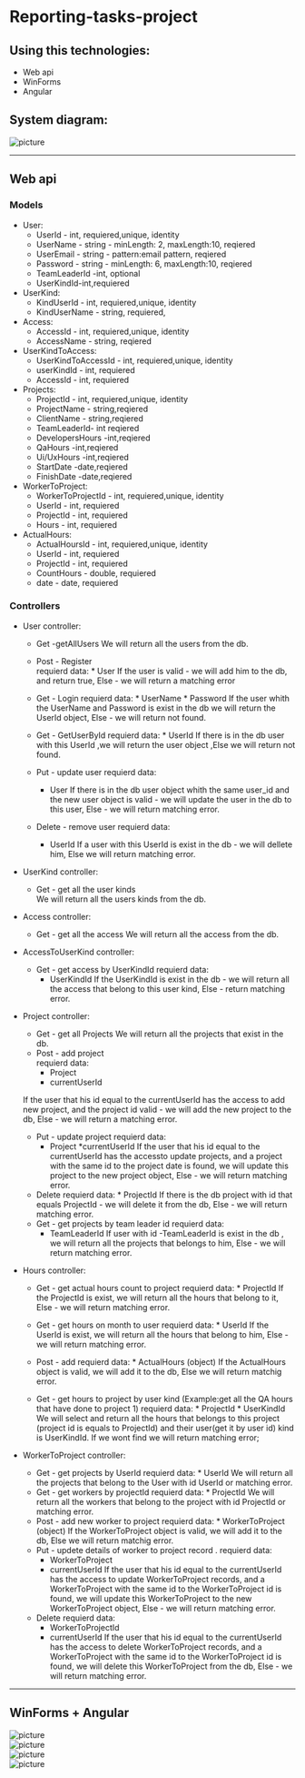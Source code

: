 # Reporting-tasks-project
## Using this technologies:
* Web api
* WinForms
* Angular

## System diagram:
![picture](step1.png)

***
## Web api
### Models
* User:
    * UserId - int, requiered,unique, identity
    * UserName - string - minLength: 2, maxLength:10, reqiered
    * UserEmail - string - pattern:email pattern, reqiered
    * Password - string -  minLength: 6, maxLength:10, reqiered
    * TeamLeaderId -int, optional
    * UserKindId-int,requiered
* UserKind:
    * KindUserId - int, requiered,unique, identity
     * KindUserName - string, requiered,
 * Access:
    * AccessId - int, requiered,unique, identity
    * AccessName - string, reqiered
* UserKindToAccess:
    * UserKindToAccessId - int, requiered,unique, identity
    * userKindId - int, requiered
    * AccessId - int, requiered
* Projects:
    * ProjectId - int, requiered,unique, identity
    * ProjectName - string,reqiered
    * ClientName - string,reqiered
    * TeamLeaderId- int reqiered
    * DevelopersHours -int,reqiered
    * QaHours -int,reqiered
    * Ui/UxHours -int,reqiered 
    * StartDate -date,reqiered 
    * FinishDate -date,reqiered 
 * WorkerToProject:
    * WorkerToProjectId - int, requiered,unique, identity
    * UserId - int, requiered
    * ProjectId - int, requiered 
    * Hours - int, requiered 
 * ActualHours:
    * ActualHoursId - int, requiered,unique, identity
    * UserId - int, requiered
    * ProjectId - int, requiered 
    * CountHours - double, requiered 
    * date - date, requiered


### Controllers
* User controller:
    * Get -getAllUsers
         We will return all the users from the db.
    
    * Post - Register    
         requierd data: 
           * User
    If the user is valid - we will add him to the db, and return true, Else - we will return a matching error
    * Get - Login
         requierd data: 
           * UserName 
           * Password 
     If the user whith the UserName and Password is exist in the db we will return the UserId object, Else - we will return not found.
    * Get - GetUserById
         requierd data: 
           * UserId
    If there is in the db user with this UserId ,we will return the user object ,Else we will return not found.
    * Put - update user
         requierd data: 
         * User
     If there is in the db user object whith the same user_id and the new user object is valid - we will update the user in the db to this user, Else - we will return matching error.

    * Delete - remove user
         requierd data: 
        * UserId
    If a user with this UserId is exist in the db - we will dellete him, Else we will return matching error.
    
   
* UserKind controller:
    * Get - get all the user kinds  
      We will return all the users kinds from the db.
* Access controller:
    * Get - get all the access
     We will return all the access from the db.

* AccessToUserKind controller:
    * Get - get access by UserKindId
        requierd data: 
        * UserKindId
    If the UserKindId is exist in the db - we will return all the access that belong to this user kind, Else - return matching error.

* Project controller:
    * Get - get all Projects
      We will return all the projects that exist in the db.
    * Post - add project    
         requierd data: 
        * Project
        * currentUserId

    If the user that his id equal to the currentUserId has the access to add new project, and the project id valid - we will add the new project to the db, Else - we will return a matching error.

    * Put - update project
         requierd data: 
         * Project
        *currentUserId
    If the user that his id equal to the currentUserId has the accessto update  projects, and a project with the same id to the project date is found, we will update this project to the new project object, Else - we will return matching error.
    * Delete 
         requierd data: 
          * ProjectId
    If there is the db project with id that equals ProjectId - we will delete it from the db, Else - we will return matching error.
    * Get - get projects by team leader id
        requierd data: 
        * TeamLeaderId
    If user with id -TeamLeaderId is exist in the db , we will return all the projects that belongs to him, Else - we will return matching error.

    

* Hours controller:
    * Get - get actual hours count to project
        requierd data: 
           * ProjectId
     If the ProjectId is exist, we will return all the hours that belong to it, Else - we will return matching error.

    * Get - get hours on month to user
        requierd data: 
           * UserId
     If the UserId is exist, we will return all the hours that belong to him, Else - we will return matching error.

    * Post - add 
        requierd data: 
           * ActualHours (object)
     If the ActualHours object is valid, we will add it to the db, Else we will return matchig error.
    * Get - get hours to project by user kind (Example:get all the QA hours that have done to project 1)
         requierd data: 
           * ProjectId
           * UserKindId
       We will select and return all the hours that belongs to this project (project id is equals to ProjectId) and their user(get it by user id) kind is UserKindId. If we wont find we will return matching error;


* WorkerToProject controller:
    * Get - get projects by UserId
        requierd data: 
           * UserId
       We will return all the projects that belong to the User with id UserId or matching error.
    * Get - get workers by projectId
        requierd data: 
           * ProjectId
       We will return all the workers that belong to the project with id ProjectId or matching error.
    * Post - add new worker to project
        requierd data: 
           * WorkerToProject (object)
       If the WorkerToProject object is valid, we will add it to the db, Else we will return matchig error.
    * Put - updete details of worker to project record .
         requierd data: 
         * WorkerToProject
         * currentUserId
    If the user that his id equal to the currentUserId has the access to update  WorkerToProject records, and a WorkerToProject with the same id to the WorkerToProject id is found, we will update this WorkerToProject to the new WorkerToProject object, Else - we will return matching error.
    * Delete
        requierd data: 
        * WorkerToProjectId
        * currentUserId
    If the user that his id equal to the currentUserId has the access to delete  WorkerToProject records, and a WorkerToProject with the same id to the WorkerToProject id is found, we will delete this WorkerToProject from the db, Else - we will return matching error.
***
## WinForms +  Angular
![picture](step2.png)   
![picture](step3.png)   
![picture](step4.png)   
![picture](step5.png)   

